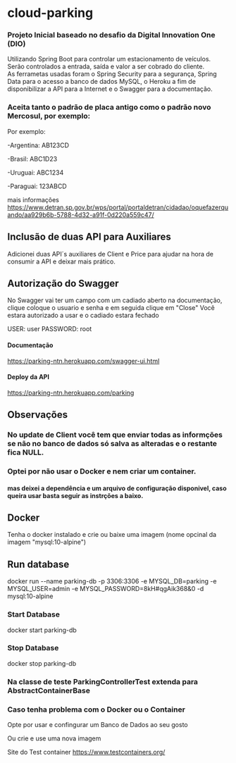 # cloud-parking
### Projeto Inicial baseado no desafio da Digital Innovation One (DIO)


Utilizando Spring Boot para controlar um estacionamento de veículos. Serão controlados a entrada, saída e valor a ser cobrado do cliente.  
As ferrametas usadas foram  o Spring Security  para a segurança, Spring Data para o acesso a banco de dados MySQL, o Heroku a fim de disponibilizar a API para a Internet e o Swagger para a documentação.

### Aceita tanto o padrão de placa antigo como o padrão novo Mercosul, por exemplo:

Por exemplo:

-Argentina: AB123CD

-Brasil: ABC1D23

-Uruguai: ABC1234

-Paraguai: 123ABCD

mais informações https://www.detran.sp.gov.br/wps/portal/portaldetran/cidadao/oquefazerquando/aa929b6b-5788-4d32-a91f-0d220a559c47/

## Inclusão de duas API para Auxiliares
Adicionei duas API´s auxiliares de Client  e Price para ajudar  na hora de consumir a API e deixar mais prático.

## Autorização do Swagger
No Swagger vai ter um campo com um cadiado aberto na documentação, clique coloque o usuario e senha e em seguida clique em "Close"
Você estara autorizado a usar e o cadiado estara fechado

USER: user    PASSWORD: root   

#### Documentação
https://parking-ntn.herokuapp.com/swagger-ui.html

#### Deploy da API
https://parking-ntn.herokuapp.com/parking

## Observações

### No update de Client você tem que enviar todas as informções se não no banco de dados só salva as alteradas e o restante fica NULL.
### Optei por não usar o Docker e nem criar um container.
#### mas deixei a dependência  e um arquivo de configuração disponivel, caso queira usar  basta seguir as instrções a baixo.

## Docker
Tenha o docker instalado e crie ou baixe uma imagem (nome opcinal da imagem "mysql:10-alpine")

## Run database
docker run --name parking-db -p 3306:3306 -e MYSQL_DB=parking -e MYSQL_USER=admin -e MYSQL_PASSWORD=8kH#qgAik368&0 -d mysql:10-alpine 

### Start Database
docker start parking-db

### Stop Database
docker stop parking-db

### Na classe de teste ParkingControllerTest extenda para AbstractContainerBase

### Caso tenha problema com o Docker ou o Container

Opte por usar e confingurar um Banco de Dados ao seu gosto

Ou crie e use uma nova imagem

Site do Test container https://www.testcontainers.org/




